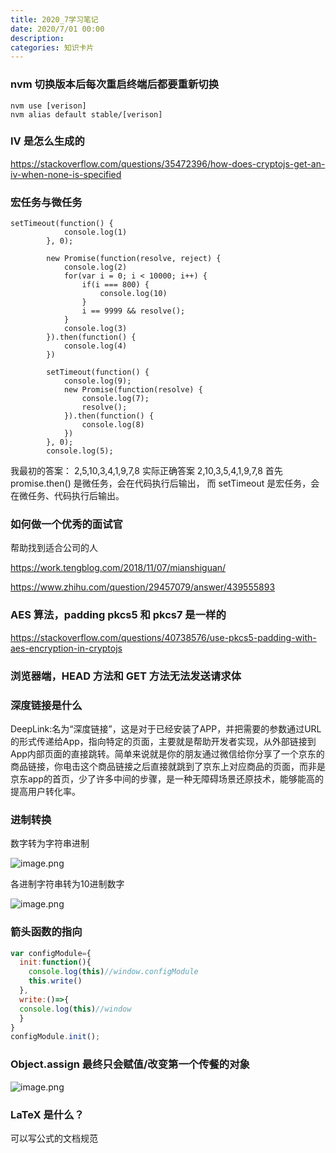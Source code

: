 ```yaml
---
title: 2020_7学习笔记
date: 2020/7/01 00:00
description:
categories: 知识卡片
---
```

### nvm 切换版本后每次重启终端后都要重新切换
```
nvm use [verison]
nvm alias default stable/[verison]
```

### IV 是怎么生成的
https://stackoverflow.com/questions/35472396/how-does-cryptojs-get-an-iv-when-none-is-specified

### 宏任务与微任务
```
setTimeout(function() {
            console.log(1)
        }, 0);
        
        new Promise(function(resolve, reject) {
            console.log(2)
            for(var i = 0; i < 10000; i++) {
                if(i === 800) {
                    console.log(10)
                }
                i == 9999 && resolve();
            }
            console.log(3)
        }).then(function() {
            console.log(4)
        })

        setTimeout(function() {
            console.log(9);
            new Promise(function(resolve) {
                console.log(7);
                resolve();
            }).then(function() {
                console.log(8)
            })
        }, 0);
        console.log(5);
```
我最初的答案：
2,5,10,3,4,1,9,7,8
实际正确答案
2,10,3,5,4,1,9,7,8
首先 promise.then() 是微任务，会在代码执行后输出，
而 setTimeout 是宏任务，会在微任务、代码执行后输出。

### 如何做一个优秀的面试官
帮助找到适合公司的人

https://work.tengblog.com/2018/11/07/mianshiguan/

https://www.zhihu.com/question/29457079/answer/439555893

### AES 算法，padding pkcs5 和 pkcs7 是一样的

https://stackoverflow.com/questions/40738576/use-pkcs5-padding-with-aes-encryption-in-cryptojs

### 浏览器端，HEAD 方法和 GET 方法无法发送请求体

### 深度链接是什么
DeepLink:名为“深度链接”，这是对于已经安装了APP，并把需要的参数通过URL的形式传递给App，指向特定的页面，主要就是帮助开发者实现，从外部链接到App内部页面的直接跳转。简单来说就是你的朋友通过微信给你分享了一个京东的商品链接，你电击这个商品链接之后直接就跳到了京东上对应商品的页面，而非是京东app的首页，少了许多中间的步骤，是一种无障碍场景还原技术，能够能高的提高用户转化率。

### 进制转换
数字转为字符串进制

![image.png](https://images.scar.site/WEBRESOURCE8701e4389f658e9004af99ca6fc8c0cc.png)

各进制字符串转为10进制数字

![image.png](https://images.scar.site/WEBRESOURCEe3841b209198aff6c0fbc4b9be4b616a.png)

### 箭头函数的指向
```javascript
var configModule={
  init:function(){
    console.log(this)//window.configModule
    this.write()
  },
  write:()=>{
  console.log(this)//window
  }
}
configModule.init();
```

### Object.assign 最终只会赋值/改变第一个传餐的对象
![image.png](https://images.scar.site/WEBRESOURCE4fbcb3997487b9cc5c625b83faa8a202.png)

### LaTeX 是什么？
可以写公式的文档规范